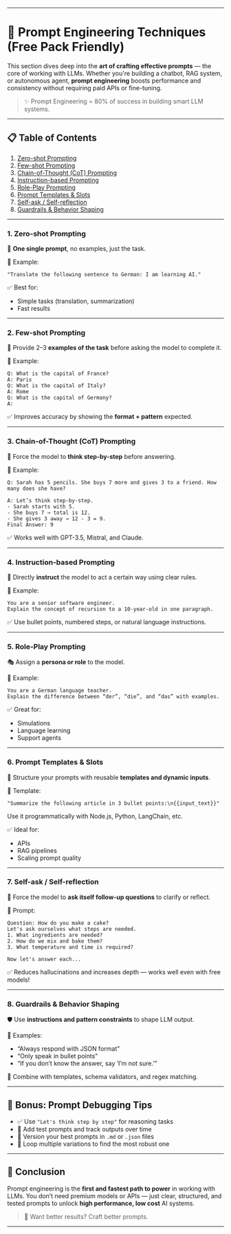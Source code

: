 
---

# 🧾 Prompt Engineering Techniques (Free Pack Friendly)

This section dives deep into the **art of crafting effective prompts** — the core of working with LLMs. Whether you're building a chatbot, RAG system, or autonomous agent, **prompt engineering** boosts performance and consistency without requiring paid APIs or fine-tuning.

> ✨ Prompt Engineering = 80% of success in building smart LLM systems.

---

## 📋 Table of Contents

1. [Zero-shot Prompting](#1-zero-shot-prompting)
2. [Few-shot Prompting](#2-few-shot-prompting)
3. [Chain-of-Thought (CoT) Prompting](#3-chain-of-thought-cot-prompting)
4. [Instruction-based Prompting](#4-instruction-based-prompting)
5. [Role-Play Prompting](#5-role-play-prompting)
6. [Prompt Templates & Slots](#6-prompt-templates--slots)
7. [Self-ask / Self-reflection](#7-self-ask--self-reflection)
8. [Guardrails & Behavior Shaping](#8-guardrails--behavior-shaping)

---

### 1. Zero-shot Prompting

🧩 **One single prompt**, no examples, just the task.

📌 Example:
```
"Translate the following sentence to German: I am learning AI."
```

✅ Best for:
- Simple tasks (translation, summarization)
- Fast results

---

### 2. Few-shot Prompting

🧠 Provide 2–3 **examples of the task** before asking the model to complete it.

📌 Example:
```
Q: What is the capital of France?  
A: Paris  
Q: What is the capital of Italy?  
A: Rome  
Q: What is the capital of Germany?  
A:
```

✅ Improves accuracy by showing the **format + pattern** expected.

---

### 3. Chain-of-Thought (CoT) Prompting

🧠 Force the model to **think step-by-step** before answering.

📌 Example:
```
Q: Sarah has 5 pencils. She buys 7 more and gives 3 to a friend. How many does she have?

A: Let’s think step-by-step.  
- Sarah starts with 5.  
- She buys 7 → total is 12.  
- She gives 3 away → 12 - 3 = 9.  
Final Answer: 9
```

✅ Works well with GPT-3.5, Mistral, and Claude.

---

### 4. Instruction-based Prompting

📜 Directly **instruct** the model to act a certain way using clear rules.

📌 Example:
```
You are a senior software engineer.  
Explain the concept of recursion to a 10-year-old in one paragraph.
```

✅ Use bullet points, numbered steps, or natural language instructions.

---

### 5. Role-Play Prompting

🎭 Assign a **persona or role** to the model.

📌 Example:
```
You are a German language teacher.  
Explain the difference between “der”, “die”, and “das” with examples.
```

✅ Great for:
- Simulations
- Language learning
- Support agents

---

### 6. Prompt Templates & Slots

🧱 Structure your prompts with reusable **templates and dynamic inputs**.

📌 Template:
```
"Summarize the following article in 3 bullet points:\n{{input_text}}"
```

Use it programmatically with Node.js, Python, LangChain, etc.

✅ Ideal for:
- APIs
- RAG pipelines
- Scaling prompt quality

---

### 7. Self-ask / Self-reflection

🔁 Force the model to **ask itself follow-up questions** to clarify or reflect.

📌 Prompt:
```
Question: How do you make a cake?
Let's ask ourselves what steps are needed.
1. What ingredients are needed?
2. How do we mix and bake them?
3. What temperature and time is required?

Now let's answer each...
```

✅ Reduces hallucinations and increases depth — works well even with free models!

---

### 8. Guardrails & Behavior Shaping

🛡️ Use **instructions and pattern constraints** to shape LLM output.

📌 Examples:
- “Always respond with JSON format”
- “Only speak in bullet points”
- “If you don’t know the answer, say ‘I’m not sure.’”

🧠 Combine with templates, schema validators, and regex matching.

---

## 🧩 Bonus: Prompt Debugging Tips

- ✅ Use `"Let's think step by step"` for reasoning tasks  
- 🧪 Add test prompts and track outputs over time  
- 📄 Version your best prompts in `.md` or `.json` files  
- 🔁 Loop multiple variations to find the most robust one

---

## 🚀 Conclusion

Prompt engineering is the **first and fastest path to power** in working with LLMs. You don’t need premium models or APIs — just clear, structured, and tested prompts to unlock **high performance, low cost** AI systems.

> 🧠 Want better results? Craft better prompts.

---
